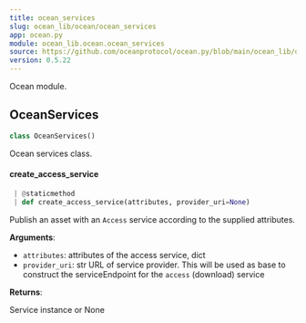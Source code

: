 ```yaml
---
title: ocean_services
slug: ocean_lib/ocean/ocean_services
app: ocean.py
module: ocean_lib.ocean.ocean_services
source: https://github.com/oceanprotocol/ocean.py/blob/main/ocean_lib/ocean/ocean_services.py
version: 0.5.22
---
```

Ocean module.

## OceanServices

```python
class OceanServices()
```

Ocean services class.

#### create\_access\_service

```python
 | @staticmethod
 | def create_access_service(attributes, provider_uri=None)
```

Publish an asset with an `Access` service according to the supplied attributes.

**Arguments**:

- `attributes`: attributes of the access service, dict
- `provider_uri`: str URL of service provider. This will be used as base to
construct the serviceEndpoint for the `access` (download) service

**Returns**:

Service instance or None

